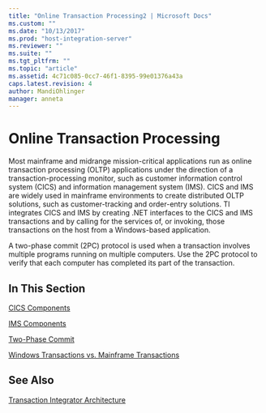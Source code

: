 ```yaml
---
title: "Online Transaction Processing2 | Microsoft Docs"
ms.custom: ""
ms.date: "10/13/2017"
ms.prod: "host-integration-server"
ms.reviewer: ""
ms.suite: ""
ms.tgt_pltfrm: ""
ms.topic: "article"
ms.assetid: 4c71c085-0cc7-46f1-8395-99e01376a43a
caps.latest.revision: 4
author: MandiOhlinger
manager: anneta
---
```

# Online Transaction Processing
Most mainframe and midrange mission-critical applications run as online transaction processing (OLTP) applications under the direction of a transaction-processing monitor, such as customer information control system (CICS) and information management system (IMS). CICS and IMS are widely used in mainframe environments to create distributed OLTP solutions, such as customer-tracking and order-entry solutions. TI integrates CICS and IMS by creating .NET interfaces to the CICS and IMS transactions and by calling for the services of, or invoking, those transactions on the host from a Windows-based application.  
  
 A two-phase commit (2PC) protocol is used when a transaction involves multiple programs running on multiple computers. Use the 2PC protocol to verify that each computer has completed its part of the transaction.  
  
## In This Section  
 [CICS Components](../core/cics-components.md)  
  
 [IMS Components](../core/ims-components.md)  
  
 [Two-Phase Commit](../core/two-phase-commit.md)  
  
 [Windows Transactions vs. Mainframe Transactions](../core/windows-transactions-vs-mainframe-transactions.md)  
  
## See Also  
 [Transaction Integrator Architecture](../core/transaction-integrator-architecture.md)